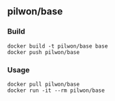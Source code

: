 ## pilwon/base

### Build

    docker build -t pilwon/base base
    docker push pilwon/base

### Usage

    docker pull pilwon/base
    docker run -it --rm pilwon/base
